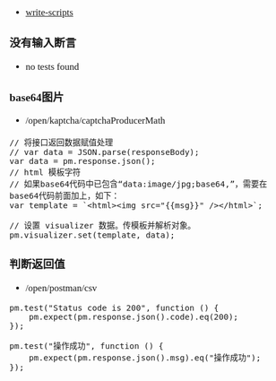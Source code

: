 <span  style="font-family: Simsun,serif; font-size: 17px; ">

- [write-scripts](https://learning.postman.com/docs/tests-and-scripts/write-scripts/package-library/)

### 没有输入断言

- no tests found

### base64图片

- /open/kaptcha/captchaProducerMath

~~~
// 将接口返回数据赋值处理
// var data = JSON.parse(responseBody);
var data = pm.response.json();
// html 模板字符
// 如果base64代码中已包含“data:image/jpg;base64,”，需要在base64代码前面加上，如下：
var template = `<html><img src="{{msg}}" /></html>`;

// 设置 visualizer 数据。传模板并解析对象。
pm.visualizer.set(template, data);

~~~

### 判断返回值

- /open/postman/csv

~~~
pm.test("Status code is 200", function () {
    pm.expect(pm.response.json().code).eq(200);
});

pm.test("操作成功", function () {
    pm.expect(pm.response.json().msg).eq("操作成功");
});
~~~

</span>